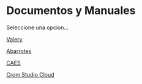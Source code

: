 # Documentos y Manuales

Seleccione una opcion...
 

 
[Valery](https://cromstudio.com.ve/descargas/archivos/manuales/valery)



[Abarrotes](https://cromstudio.com.ve/descargas/archivos/manuales/abarrot/manual-eleventa-punto-de-venta.pdf)



[CAES](https://cromstudio.com.ve/whatsapp)





[Crom Studio Cloud](https://cromstudio.com.ve/blog/categories/crom-studio-cloud/)



























































































































